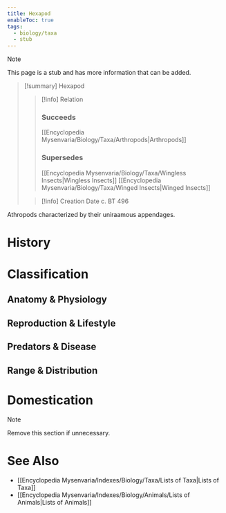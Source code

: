 ```yaml
---
title: Hexapod
enableToc: true
tags:
  - biology/taxa
  - stub
---
```


> [!note]
> This page is a stub and has more information that can be added.

> [!summary] Hexapod
> > [!info] Relation
> > ### Succeeds
> > [[Encyclopedia Mysenvaria/Biology/Taxa/Arthropods|Arthropods]]
> > ### Supersedes
> > [[Encyclopedia Mysenvaria/Biology/Taxa/Wingless Insects|Wingless Insects]]
> > [[Encyclopedia Mysenvaria/Biology/Taxa/Winged Insects|Winged Insects]]
>
> > [!info] Creation Date
> > c. BT 496

Athropods characterized by their uniraamous appendages.
# History

# Classification
## Anatomy & Physiology

## Reproduction & Lifestyle

## Predators & Disease

## Range & Distribution

# Domestication

> [!note]
> Remove this section if unnecessary.
# See Also
- [[Encyclopedia Mysenvaria/Indexes/Biology/Taxa/Lists of Taxa|Lists of Taxa]]
- [[Encyclopedia Mysenvaria/Indexes/Biology/Animals/Lists of Animals|Lists of Animals]]